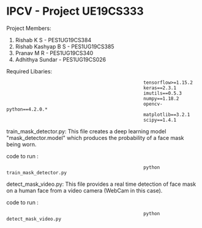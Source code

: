 # IPCV - Project UE19CS333
Project Members:
1) Rishab K S - PES1UG19CS384
2) Rishab Kashyap B S - PES1UG19CS385
3) Pranav M R - PES1UG19CS340
4) Adhithya Sundar - PES1UG19CS026

Required Libaries:

                                                      tensorflow>=1.15.2
                                                      keras==2.3.1
                                                      imutils==0.5.3
                                                      numpy==1.18.2
                                                      opencv-python==4.2.0.*
                                                      matplotlib==3.2.1
                                                      scipy==1.4.1

train_mask_detector.py: This file creates a deep learning model "mask_detector.model" which produces the probability of a face mask being worn.

code to run : 
                                                      
                                                      python train_mask_detector.py

detect_mask_video.py: This file provides a real time detection of face mask on a human face from a video camera (WebCam in this case).

code to run : 
                                                      
                                                      python detect_mask_video.py

